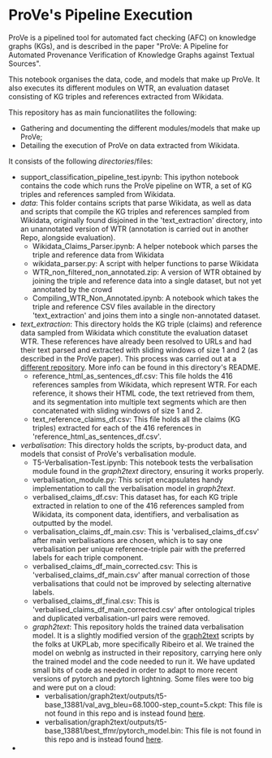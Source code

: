 # ProVe's Pipeline Execution

ProVe is a pipelined tool for automated fact checking (AFC) on knowledge graphs (KGs), and is described in the paper "ProVe: A Pipeline for Automated Provenance Verification of Knowledge Graphs against Textual Sources".

This notebook organises the data, code, and models that make up ProVe. It also executes its different modules on WTR, an evaluation dataset consisting of KG triples and references extracted from Wikidata.

This repository has as main funcionatilites the following:
- Gathering and documenting the different modules/models that make up ProVe;
- Detailing the execution of ProVe on data extracted from Wikidata.

It consists of the following *directories*/files:
- support_classification_pipeline_test.ipynb: This ipython notebook contains the code which runs the ProVe pipeline on WTR, a set of KG triples and references sampled from Wikidata.
- *data*: This folder contains scripts that parse Wikidata, as well as data and scripts that compile the KG triples and references sampled from Wikidata, originally found disjoined in the 'text_extraction' directory, into an unannotated version of WTR (annotation is carried out in another Repo, alongside evaluation).
  - Wikidata_Claims_Parser.ipynb: A helper notebook which parses the triple and reference data from Wikidata
  - wikidata_parser.py: A script with helper functions to parse Wikidata
  - WTR_non_filtered_non_annotated.zip: A version of WTR obtained by joining the triple and reference data into a single dataset, but not yet annotated by the crowd
  - Compiling_WTR_Non_Annotated.ipynb: A notebook which takes the triple and reference CSV files available in the directory 'text_extraction' and joins them into a single non-annotated dataset.
- *text_extraction*: This directory holds the KG triple (claims) and reference data sampled from Wikidata which constitute the evaluation dataset WTR. These references have already been resolved to URLs and had their text parsed and extracted with sliding windows of size 1 and 2 (as described in the ProVe paper). This process was carried out at a [different repository](https://github.com/gabrielmaia7/WD_Textual_References_Dataset). More info can be found in this directory's README.
  - reference_html_as_sentences_df.csv: This file holds the 416 references samples from Wikidata, which represent WTR. For each reference, it shows their HTML code, the text retrieved from them, and its segmentation into multiple text segments which are then concatenated with sliding windows of size 1 and 2.
  - text_reference_claims_df.csv: This file holds all the claims (KG triples) extracted for each of the 416 references in 'reference_html_as_sentences_df.csv'.
- *verbalisation*: This directory holds the scripts, by-product data, and models that consist of ProVe's verbalisation module.
  - T5-Verbalisation-Test.ipynb: This notebook tests the verbalisation module found in the *graph2text* directory, ensuring it works properly.
  - verbalisation_module.py: This script encapsulates handy implementation to call the verbalisation model in *graph2text*.
  - verbalised_claims_df.csv: This dataset has, for each KG triple extracted in relation to one of the 416 references sampled from Wikidata, its component data, identifiers, and verbalisation as outputted by the model.
  - verbalisation_claims_df_main.csv: This is 'verbalised_claims_df.csv' after main verbalisations are chosen, which is to say one verbalisation per unique reference-triple pair with the preferred labels for each triple component.
  - verbalised_claims_df_main_corrected.csv: This is 'verbalised_claims_df_main.csv' after manual correction of those verbalisations that could not be improved by selecting alternative labels.
  - verbalised_claims_df_final.csv: This is 'verbalised_claims_df_main_corrected.csv' after ontological triples and duplicated verbalisation-url pairs were removed.
  - *graph2text*: This repository holds the trained data verbalisation model. It is a slightly modified version of the [graph2text](https://github.com/UKPLab/plms-graph2text/) scripts by the folks at UKPLab, more specifically Ribeiro et al. We trained the model on webnlg as instructed in their repository, carrying here only the trained model and the code needed to run it. We have updated small bits of code as needed in order to adapt to more recent versions of pytorch and pytorch lightning. Some files were too big and were put on a cloud:
    - verbalisation/graph2text/outputs/t5-base_13881/val_avg_bleu=68.1000-step_count=5.ckpt: This file is not found in this repo and is instead found [here](https://emckclac-my.sharepoint.com/:u:/g/personal/k20036346_kcl_ac_uk/EbL1yTauXtpEqs4Izc97WNIBhumczrDGTNQb47uYGzXqsg?e=I9B5pR).
    - verbalisation/graph2text/outputs/t5-base_13881/best_tfmr/pytorch_model.bin: This file is not found in this repo and is instead found [here](https://emckclac-my.sharepoint.com/:u:/g/personal/k20036346_kcl_ac_uk/ES1YcFbwwIVJqpz0OcSnUsUBLvRnlV64AxtMiU8cczn9pw?e=yR56F3).
- 
